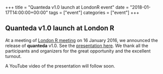 +++
title = "Quanteda v1.0 launch at LondonR event"
date = "2018-01-17T14:00:00+00:00"
tags = ["event"]
categories = ["event"]
+++

## Quanteda v1.0 launch at London R

At a meeting of [London R meeting](http://www.londonr.org/) on 16 January 2016, we announced the release of **quanteda** v1.0.  See the [presentation here](/news/london-r-2018.pdf).  We thank all the participants and organizers for the great opportunity and the excellent turnout.

A YouTube video of the presentation will follow soon.